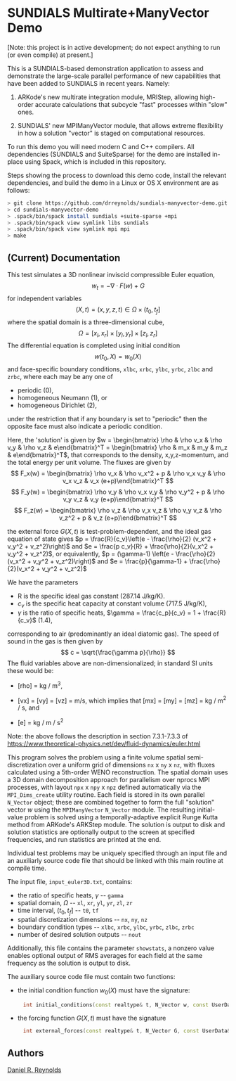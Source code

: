 # SUNDIALS Multirate+ManyVector Demo

[Note: this project is in active development; do not expect anything to run (or even compile) at present.]

This is a SUNDIALS-based demonstration application to assess and demonstrate the large-scale parallel performance of new capabilities that have been added to SUNDIALS in recent years.  Namely:

1. ARKode's new multirate integration module, MRIStep, allowing high-order accurate calculations that subcycle "fast" processes within "slow" ones.

2. SUNDIALS' new MPIManyVector module, that allows extreme flexibility in how a solution "vector" is staged on computational resources.

To run this demo you will need modern C and C++ compilers.  All dependencies (SUNDIALS and SuiteSparse) for the demo are installed in-place using Spack, which is included in this repository.

Steps showing the process to download this demo code, install the relevant dependencies, and build the demo in a Linux or OS X environment are as follows:

```bash
> git clone https://github.com/drreynolds/sundials-manyvector-demo.git
> cd sundials-manyvector-demo
> .spack/bin/spack install sundials +suite-sparse +mpi
> .spack/bin/spack view symlink libs sundials
> .spack/bin/spack view symlink mpi mpi
> make
```

## (Current) Documentation

This test simulates a 3D nonlinear inviscid compressible Euler equation,
$$w_t = -\nabla\cdot F(w) + G$$
for independent variables
$$(X,t) = (x,y,z,t) \in \Omega \times (t_0, t_f]$$
where the spatial domain is a three-dimensional cube,
$$\Omega = [x_l, x_r] \times [y_l, y_r] \times [z_l,z_r]$$
The differential equation is completed using initial condition
$$w(t_0,X) = w_0(X)$$
and face-specific boundary conditions, `xlbc`, `xrbc`, `ylbc`, `yrbc`, `zlbc` and `zrbc`, where each may be any one of

* periodic (0),
* homogeneous Neumann (1), or
* homogeneous Dirichlet (2),

under the restriction that if any boundary is set to "periodic" then the opposite face must also indicate a periodic condition.

Here, the 'solution' is given by $w = \begin{bmatrix} \rho & \rho v_x & \rho v_y & \rho v_z & e\end{bmatrix}^T = \begin{bmatrix} \rho & m_x & m_y & m_z & e\end{bmatrix}^T$, that corresponds to the density, x,y,z-momentum, and the total energy per unit volume.  The fluxes are given by
$$
  F_x(w) = \begin{bmatrix} \rho v_x & \rho v_x^2 + p & \rho v_x v_y & \rho v_x v_z & v_x (e+p)\end{bmatrix}^T
$$
$$
  F_y(w) = \begin{bmatrix} \rho v_y & \rho v_x v_y & \rho v_y^2 + p & \rho v_y v_z & v_y (e+p)\end{bmatrix}^T
$$
$$
  F_z(w) = \begin{bmatrix} \rho v_z & \rho v_x v_z & \rho v_y v_z & \rho v_z^2 + p & v_z (e+p)\end{bmatrix}^T
$$

the external force $G(X,t)$ is test-problem-dependent, and the ideal gas equation of state gives
$p = \frac{R}{c_v}\left(e - \frac{\rho}{2} (v_x^2 + v_y^2 + v_z^2)\right)$ and
$e = \frac{p c_v}{R} + \frac{\rho}{2}(v_x^2 + v_y^2 + v_z^2)$,
or equivalently,
$p = (\gamma-1) \left(e - \frac{\rho}{2} (v_x^2 + v_y^2 + v_z^2)\right)$ and
$e = \frac{p}{\gamma-1} + \frac{\rho}{2}(v_x^2 + v_y^2 + v_z^2)$

We have the parameters

* R is the specific ideal gas constant (287.14 J/kg/K).
* $c_v$ is the specific heat capacity at constant volume (717.5 J/kg/K),
* $\gamma$ is the ratio of specific heats, $\gamma = \frac{c_p}{c_v} = 1 + \frac{R}{c_v}$ (1.4),

corresponding to air (predominantly an ideal diatomic gas). The speed of sound in the gas is then given by
$$
c = \sqrt{\frac{\gamma p}{\rho}}
$$
The fluid variables above are non-dimensionalized; in standard SI units these would be:

* [rho] = kg / m$^3$,

* [vx] = [vy] = [vz] = m/s, which implies that [mx] = [my] = [mz] = kg / m$^2$ / s, and

* [e] = kg / m / s$^2$

Note: the above follows the description in section 7.3.1-7.3.3 of https://www.theoretical-physics.net/dev/fluid-dynamics/euler.html

This program solves the problem using a finite volume spatial semi-discretization over a uniform grid of dimensions `nx` x `ny` x `nz`, with fluxes calculated using a 5th-order WENO reconstruction.  The spatial domain uses a 3D domain decomposition approach for parallelism over nprocs MPI processes, with layout `npx` x `npy` x `npz` defined automatically via the `MPI_Dims_create` utility routine.  Each field is stored in its own parallel `N_Vector` object; these are combined together to form the full "solution" vector $w$ using the `MPIManyVector` `N_Vector` module.  The resulting initial-value problem is solved using a temporally-adaptive explicit Runge Kutta method from ARKode's ARKStep module.  The solution is output to disk and solution statistics are optionally output to the screen at specified frequencies, and run statistics are printed at the end.

Individual test problems may be uniquely specified through an input file and an auxiliarly source code file that should be linked with this main routine at compile time.

The input file, `input_euler3D.txt`, contains:

* the ratio of specific heats, $\gamma$ -- `gamma`
* spatial domain, $\Omega$ -- `xl`, `xr`, `yl`, `yr`, `zl`, `zr`
* time interval, $(t_0,t_f]$ -- `t0`, `tf`
* spatial discretization dimensions -- `nx`, `ny`, `nz`
* boundary condition types -- `xlbc`, `xrbc`, `ylbc`, `yrbc`, `zlbc`, `zrbc`
* number of desired solution outputs -- `nout`

Additionally, this file contains the parameter `showstats`, a nonzero value enables optional output of RMS averages for each field at the same frequency as the solution is output to disk.

The auxiliary source code file must contain two functions:

* the initial condition function $w_0(X)$ must have the signature:

```C++
     int initial_conditions(const realtype& t, N_Vector w, const UserData& udata);
```

* the forcing function $G(X,t)$ must have the signature

```C++
     int external_forces(const realtype& t, N_Vector G, const UserData& udata);
```


## Authors
[Daniel R. Reynolds](mailto:reynolds@smu.edu)
